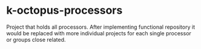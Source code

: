 # k-octopus-processors
Project that holds all processors. After implementing functional repository it would be replaced with more individual projects for each single processor or groups close related.
